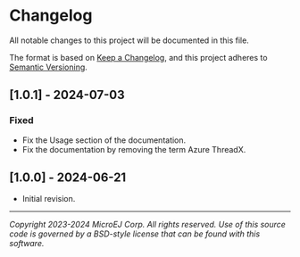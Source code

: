 # Changelog

All notable changes to this project will be documented in this file.

The format is based on [Keep a Changelog](https://keepachangelog.com/en/1.0.0/),
and this project adheres to [Semantic Versioning](https://semver.org/spec/v2.0.0.html).

## [1.0.1] - 2024-07-03

### Fixed

- Fix the Usage section of the documentation.
- Fix the documentation by removing the term Azure ThreadX.


## [1.0.0] - 2024-06-21

- Initial revision.

---
_Copyright 2023-2024 MicroEJ Corp. All rights reserved._
_Use of this source code is governed by a BSD-style license that can be found with this software._
